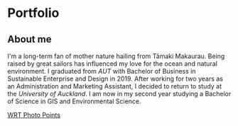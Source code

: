 # Portfolio

## About me
I'm a long-term fan of mother nature hailing from Tāmaki Makaurau. Being raised by great sailors has influenced my love for the ocean and natural environment. I graduated from *AUT* with Bachelor of Business in Sustainable Enterprise and Design in 2019. After working for two years as an Administration and Marketing Assistant, I decided to return to study at the *University of Auckland*. I am now in my second year studying a Bachelor of Science in GIS and Environmental Science.

[WRT Photo Points](https://laura-read.github.io/portfolio/wrt-photo-points.html)
